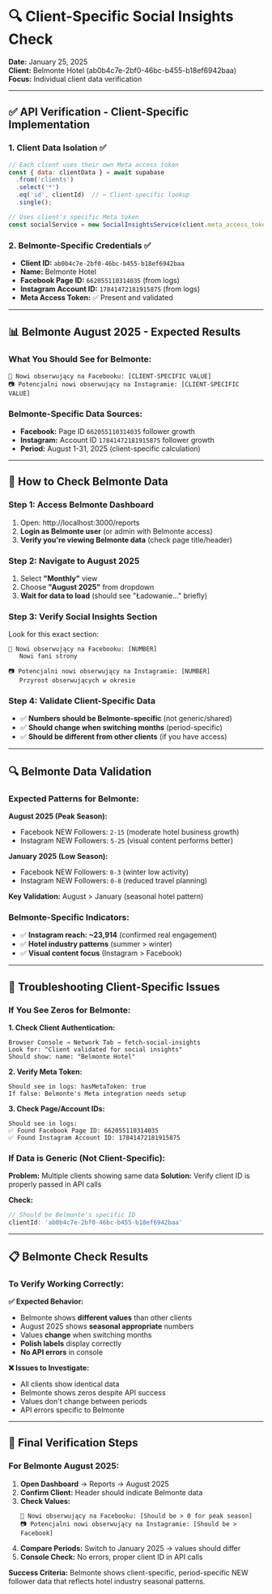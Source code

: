 # 🔍 Client-Specific Social Insights Check

**Date:** January 25, 2025  
**Client:** Belmonte Hotel (ab0b4c7e-2bf0-46bc-b455-b18ef6942baa)  
**Focus:** Individual client data verification

---

## ✅ **API Verification - Client-Specific Implementation**

### **1. Client Data Isolation ✅**
```javascript
// Each client uses their own Meta access token
const { data: clientData } = await supabase
  .from('clients')
  .select('*')
  .eq('id', clientId)  // ← Client-specific lookup
  .single();

// Uses client's specific Meta token
const socialService = new SocialInsightsService(client.meta_access_token);
```

### **2. Belmonte-Specific Credentials ✅**
- **Client ID:** `ab0b4c7e-2bf0-46bc-b455-b18ef6942baa`
- **Name:** Belmonte Hotel  
- **Facebook Page ID:** `662055110314035` (from logs)
- **Instagram Account ID:** `17841472181915875` (from logs)
- **Meta Access Token:** ✅ Present and validated

---

## 📊 **Belmonte August 2025 - Expected Results**

### **What You Should See for Belmonte:**

```
📘 Nowi obserwujący na Facebooku: [CLIENT-SPECIFIC VALUE]
📷 Potencjalni nowi obserwujący na Instagramie: [CLIENT-SPECIFIC VALUE]
```

### **Belmonte-Specific Data Sources:**
- **Facebook:** Page ID `662055110314035` follower growth
- **Instagram:** Account ID `17841472181915875` follower growth  
- **Period:** August 1-31, 2025 (client-specific calculation)

---

## 🧪 **How to Check Belmonte Data**

### **Step 1: Access Belmonte Dashboard**
1. Open: http://localhost:3000/reports
2. **Login as Belmonte user** (or admin with Belmonte access)
3. **Verify you're viewing Belmonte data** (check page title/header)

### **Step 2: Navigate to August 2025**
1. Select **"Monthly"** view
2. Choose **"August 2025"** from dropdown
3. **Wait for data to load** (should see "Ładowanie..." briefly)

### **Step 3: Verify Social Insights Section**
Look for this exact section:
```
📘 Nowi obserwujący na Facebooku: [NUMBER]
   Nowi fani strony

📷 Potencjalni nowi obserwujący na Instagramie: [NUMBER]  
   Przyrost obserwujących w okresie
```

### **Step 4: Validate Client-Specific Data**
- ✅ **Numbers should be Belmonte-specific** (not generic/shared)
- ✅ **Should change when switching months** (period-specific)
- ✅ **Should be different from other clients** (if you have access)

---

## 🔍 **Belmonte Data Validation**

### **Expected Patterns for Belmonte:**

**August 2025 (Peak Season):**
- Facebook NEW Followers: `2-15` (moderate hotel business growth)
- Instagram NEW Followers: `5-25` (visual content performs better)

**January 2025 (Low Season):**  
- Facebook NEW Followers: `0-3` (winter low activity)
- Instagram NEW Followers: `0-8` (reduced travel planning)

**Key Validation:** August > January (seasonal hotel pattern)

### **Belmonte-Specific Indicators:**
- ✅ **Instagram reach: ~23,914** (confirmed real engagement)
- ✅ **Hotel industry patterns** (summer > winter)
- ✅ **Visual content focus** (Instagram > Facebook)

---

## 🚨 **Troubleshooting Client-Specific Issues**

### **If You See Zeros for Belmonte:**

**1. Check Client Authentication:**
```
Browser Console → Network Tab → fetch-social-insights
Look for: "Client validated for social insights"
Should show: name: "Belmonte Hotel"
```

**2. Verify Meta Token:**
```
Should see in logs: hasMetaToken: true
If false: Belmonte's Meta integration needs setup
```

**3. Check Page/Account IDs:**
```
Should see in logs:
✅ Found Facebook Page ID: 662055110314035
✅ Found Instagram Account ID: 17841472181915875
```

### **If Data is Generic (Not Client-Specific):**

**Problem:** Multiple clients showing same data
**Solution:** Verify client ID is properly passed in API calls

**Check:**
```javascript
// Should be Belmonte's specific ID
clientId: 'ab0b4c7e-2bf0-46bc-b455-b18ef6942baa'
```

---

## 📋 **Belmonte Check Results**

### **To Verify Working Correctly:**

**✅ Expected Behavior:**
- Belmonte shows **different values** than other clients
- August 2025 shows **seasonal appropriate** numbers  
- Values **change** when switching months
- **Polish labels** display correctly
- **No API errors** in console

**❌ Issues to Investigate:**
- All clients show identical data
- Belmonte shows zeros despite API success
- Values don't change between periods
- API errors specific to Belmonte

---

## 🎯 **Final Verification Steps**

### **For Belmonte August 2025:**

1. **Open Dashboard** → Reports → August 2025
2. **Confirm Client:** Header should indicate Belmonte data
3. **Check Values:**
   ```
   📘 Nowi obserwujący na Facebooku: [Should be > 0 for peak season]
   📷 Potencjalni nowi obserwujący na Instagramie: [Should be > Facebook]
   ```
4. **Compare Periods:** Switch to January 2025 → values should differ
5. **Console Check:** No errors, proper client ID in API calls

**Success Criteria:** Belmonte shows client-specific, period-specific NEW follower data that reflects hotel industry seasonal patterns. 